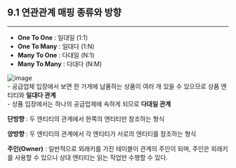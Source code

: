 ## **9.1 연관관계 매핑 종류와 방향**
___
* **One To One** : 일대일 (1:1)
* **One To Many** : 일대다 (1:N)
* **Many To One** : 다대일 (N:1)
* **Many To Many** : 다대다 (N:M)

![image](https://user-images.githubusercontent.com/105872347/230771616-b6709848-6f72-4525-8f19-ee52b9024d1d.png)
<br>- 공급업체 입장에서 보면 한 가게에 납품하는 상품이 여러 개 있을 수 있으므로 상품 엔티티와 **일대다 관계**
<br>- 상품 입장에서는 하나의 공급업체에 속하게 되므로 **다대일 관계**


**단방향** : 두 엔티티의 관계에서 한쪽의 엔티티만 참조하는 형식

**양방향** : 두 엔티티의 관계에서 각 엔티티가 서로의 엔티티를 참조하는 형식

**주인(Owner)** : 일반적으로 외래키를 가진 테이블이 관계의 주인이 되며, 주인은 외래키를 사용할 수 있으니 상대 엔티티는 읽는 작업만 수행할 수 있다.
